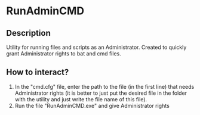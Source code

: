 # RunAdminCMD
## Description
Utility for running files and scripts as an Administrator. Created to quickly grant Administrator rights to bat and cmd files.
## How to interact?
1. In the "cmd.cfg" file, enter the path to the file (in the first line) that needs Administrator rights (it is better to just put the desired file in the folder with the utility and just write the file name of this file).
2. Run the file "RunAdminCMD.exe" and give Administrator rights
